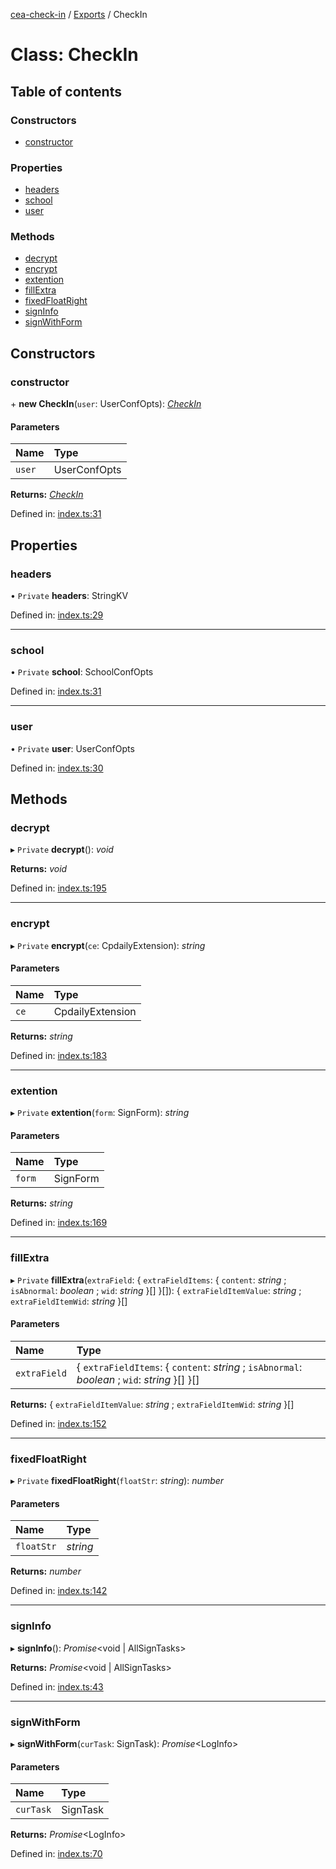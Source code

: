 [cea-check-in](../README.md) / [Exports](../modules.md) / CheckIn

# Class: CheckIn

## Table of contents

### Constructors

- [constructor](checkin.md#constructor)

### Properties

- [headers](checkin.md#headers)
- [school](checkin.md#school)
- [user](checkin.md#user)

### Methods

- [decrypt](checkin.md#decrypt)
- [encrypt](checkin.md#encrypt)
- [extention](checkin.md#extention)
- [fillExtra](checkin.md#fillextra)
- [fixedFloatRight](checkin.md#fixedfloatright)
- [signInfo](checkin.md#signinfo)
- [signWithForm](checkin.md#signwithform)

## Constructors

### constructor

\+ **new CheckIn**(`user`: UserConfOpts): [*CheckIn*](checkin.md)

#### Parameters

| Name | Type |
| :------ | :------ |
| `user` | UserConfOpts |

**Returns:** [*CheckIn*](checkin.md)

Defined in: [index.ts:31](https://github.com/ceajs/cea/blob/8952b25/plugins/check-in/src/index.ts#L31)

## Properties

### headers

• `Private` **headers**: StringKV

Defined in: [index.ts:29](https://github.com/ceajs/cea/blob/8952b25/plugins/check-in/src/index.ts#L29)

___

### school

• `Private` **school**: SchoolConfOpts

Defined in: [index.ts:31](https://github.com/ceajs/cea/blob/8952b25/plugins/check-in/src/index.ts#L31)

___

### user

• `Private` **user**: UserConfOpts

Defined in: [index.ts:30](https://github.com/ceajs/cea/blob/8952b25/plugins/check-in/src/index.ts#L30)

## Methods

### decrypt

▸ `Private` **decrypt**(): *void*

**Returns:** *void*

Defined in: [index.ts:195](https://github.com/ceajs/cea/blob/8952b25/plugins/check-in/src/index.ts#L195)

___

### encrypt

▸ `Private` **encrypt**(`ce`: CpdailyExtension): *string*

#### Parameters

| Name | Type |
| :------ | :------ |
| `ce` | CpdailyExtension |

**Returns:** *string*

Defined in: [index.ts:183](https://github.com/ceajs/cea/blob/8952b25/plugins/check-in/src/index.ts#L183)

___

### extention

▸ `Private` **extention**(`form`: SignForm): *string*

#### Parameters

| Name | Type |
| :------ | :------ |
| `form` | SignForm |

**Returns:** *string*

Defined in: [index.ts:169](https://github.com/ceajs/cea/blob/8952b25/plugins/check-in/src/index.ts#L169)

___

### fillExtra

▸ `Private` **fillExtra**(`extraField`: { `extraFieldItems`: { `content`: *string* ; `isAbnormal`: *boolean* ; `wid`: *string*  }[]  }[]): { `extraFieldItemValue`: *string* ; `extraFieldItemWid`: *string*  }[]

#### Parameters

| Name | Type |
| :------ | :------ |
| `extraField` | { `extraFieldItems`: { `content`: *string* ; `isAbnormal`: *boolean* ; `wid`: *string*  }[]  }[] |

**Returns:** { `extraFieldItemValue`: *string* ; `extraFieldItemWid`: *string*  }[]

Defined in: [index.ts:152](https://github.com/ceajs/cea/blob/8952b25/plugins/check-in/src/index.ts#L152)

___

### fixedFloatRight

▸ `Private` **fixedFloatRight**(`floatStr`: *string*): *number*

#### Parameters

| Name | Type |
| :------ | :------ |
| `floatStr` | *string* |

**Returns:** *number*

Defined in: [index.ts:142](https://github.com/ceajs/cea/blob/8952b25/plugins/check-in/src/index.ts#L142)

___

### signInfo

▸ **signInfo**(): *Promise*<void \| AllSignTasks\>

**Returns:** *Promise*<void \| AllSignTasks\>

Defined in: [index.ts:43](https://github.com/ceajs/cea/blob/8952b25/plugins/check-in/src/index.ts#L43)

___

### signWithForm

▸ **signWithForm**(`curTask`: SignTask): *Promise*<LogInfo\>

#### Parameters

| Name | Type |
| :------ | :------ |
| `curTask` | SignTask |

**Returns:** *Promise*<LogInfo\>

Defined in: [index.ts:70](https://github.com/ceajs/cea/blob/8952b25/plugins/check-in/src/index.ts#L70)
